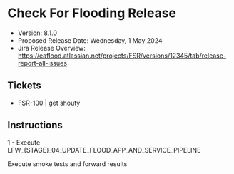 # Check For Flooding Release

* Version: 8.1.0
* Proposed Release Date: Wednesday, 1 May 2024
* Jira Release Overview: https://eaflood.atlassian.net/projects/FSR/versions/12345/tab/release-report-all-issues

## Tickets


- FSR-100 | get shouty


## Instructions


  1 - Execute LFW_{STAGE}_04_UPDATE_FLOOD_APP_AND_SERVICE_PIPELINE


Execute smoke tests and forward results
